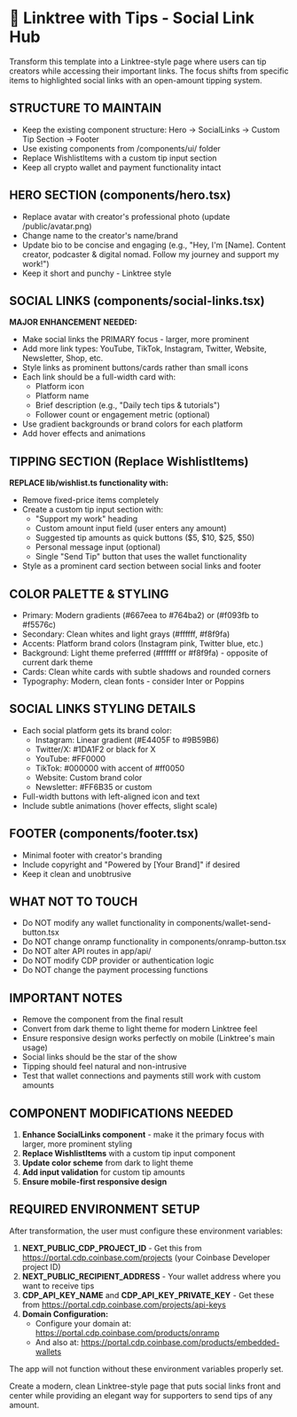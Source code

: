 # 🔗 Linktree with Tips - Social Link Hub

Transform this template into a Linktree-style page where users can tip creators while accessing their important links. The focus shifts from specific items to highlighted social links with an open-amount tipping system.

## STRUCTURE TO MAINTAIN
- Keep the existing component structure: Hero → SocialLinks → Custom Tip Section → Footer
- Use existing components from /components/ui/ folder
- Replace WishlistItems with a custom tip input section
- Keep all crypto wallet and payment functionality intact

## HERO SECTION (components/hero.tsx)
- Replace avatar with creator's professional photo (update /public/avatar.png)
- Change name to the creator's name/brand
- Update bio to be concise and engaging (e.g., "Hey, I'm [Name]. Content creator, podcaster & digital nomad. Follow my journey and support my work!")
- Keep it short and punchy - Linktree style

## SOCIAL LINKS (components/social-links.tsx)
**MAJOR ENHANCEMENT NEEDED:**
- Make social links the PRIMARY focus - larger, more prominent
- Add more link types: YouTube, TikTok, Instagram, Twitter, Website, Newsletter, Shop, etc.
- Style links as prominent buttons/cards rather than small icons
- Each link should be a full-width card with:
  - Platform icon
  - Platform name
  - Brief description (e.g., "Daily tech tips & tutorials")
  - Follower count or engagement metric (optional)
- Use gradient backgrounds or brand colors for each platform
- Add hover effects and animations

## TIPPING SECTION (Replace WishlistItems)
**REPLACE lib/wishlist.ts functionality with:**
- Remove fixed-price items completely
- Create a custom tip input section with:
  - "Support my work" heading
  - Custom amount input field (user enters any amount)
  - Suggested tip amounts as quick buttons ($5, $10, $25, $50)
  - Personal message input (optional)
  - Single "Send Tip" button that uses the wallet functionality
- Style as a prominent card section between social links and footer

## COLOR PALETTE & STYLING
- Primary: Modern gradients (#667eea to #764ba2) or (#f093fb to #f5576c)
- Secondary: Clean whites and light grays (#ffffff, #f8f9fa)
- Accents: Platform brand colors (Instagram pink, Twitter blue, etc.)
- Background: Light theme preferred (#ffffff or #f8f9fa) - opposite of current dark theme
- Cards: Clean white cards with subtle shadows and rounded corners
- Typography: Modern, clean fonts - consider Inter or Poppins

## SOCIAL LINKS STYLING DETAILS
- Each social platform gets its brand color:
  - Instagram: Linear gradient (#E4405F to #9B59B6)
  - Twitter/X: #1DA1F2 or black for X
  - YouTube: #FF0000
  - TikTok: #000000 with accent of #ff0050
  - Website: Custom brand color
  - Newsletter: #FF6B35 or custom
- Full-width buttons with left-aligned icon and text
- Include subtle animations (hover effects, slight scale)

## FOOTER (components/footer.tsx)
- Minimal footer with creator's branding
- Include copyright and "Powered by [Your Brand]" if desired
- Keep it clean and unobtrusive

## WHAT NOT TO TOUCH
- Do NOT modify any wallet functionality in components/wallet-send-button.tsx
- Do NOT change onramp functionality in components/onramp-button.tsx
- Do NOT alter API routes in app/api/
- Do NOT modify CDP provider or authentication logic
- Do NOT change the payment processing functions

## IMPORTANT NOTES
- Remove the <PromptBlock /> component from the final result
- Convert from dark theme to light theme for modern Linktree feel
- Ensure responsive design works perfectly on mobile (Linktree's main usage)
- Social links should be the star of the show
- Tipping should feel natural and non-intrusive
- Test that wallet connections and payments still work with custom amounts

## COMPONENT MODIFICATIONS NEEDED
1. **Enhance SocialLinks component** - make it the primary focus with larger, more prominent styling
2. **Replace WishlistItems** with a custom tip input component
3. **Update color scheme** from dark to light theme
4. **Add input validation** for custom tip amounts
5. **Ensure mobile-first responsive design**

## REQUIRED ENVIRONMENT SETUP
After transformation, the user must configure these environment variables:
1. **NEXT_PUBLIC_CDP_PROJECT_ID** - Get this from https://portal.cdp.coinbase.com/projects (your Coinbase Developer project ID)
2. **NEXT_PUBLIC_RECIPIENT_ADDRESS** - Your wallet address where you want to receive tips
3. **CDP_API_KEY_NAME** and **CDP_API_KEY_PRIVATE_KEY** - Get these from https://portal.cdp.coinbase.com/projects/api-keys
4. **Domain Configuration:**
   - Configure your domain at: https://portal.cdp.coinbase.com/products/onramp
   - And also at: https://portal.cdp.coinbase.com/products/embedded-wallets

The app will not function without these environment variables properly set.

Create a modern, clean Linktree-style page that puts social links front and center while providing an elegant way for supporters to send tips of any amount.
